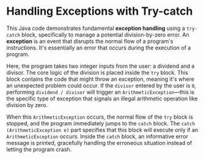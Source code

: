 # Handling Exceptions with Try-catch

This Java code demonstrates fundamental **exception handling** using a `try-catch` block, specifically to manage a potential division-by-zero error. An **exception** is an event that disrupts the normal flow of a program's instructions. It's essentially an error that occurs during the execution of a program.

Here, the program takes two integer inputs from the user: a dividend and a divisor. The core logic of the division is placed inside the `try` block. This block contains the code that might throw an exception, meaning it's where an unexpected problem could occur. If the `divisor` entered by the user is `0`, performing `dividend / divisor` will trigger an `ArithmeticException`—this is the specific type of exception that signals an illegal arithmetic operation like division by zero. 

When this `ArithmeticException` occurs, the normal flow of the `try` block is stopped, and the program immediately jumps to the `catch` block. The `catch (ArithmeticException e)` part specifies that this block will execute only if an `ArithmeticException` occurs. Inside the `catch` block, an informative error message is printed, gracefully handling the erroneous situation instead of letting the program crash.
